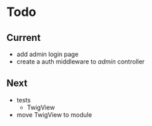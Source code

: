 # Todo

## Current

- add admin login page
- create a auth middleware to *admin* controller

## Next

- tests  
  - TwigView  
- move TwigView to module  
